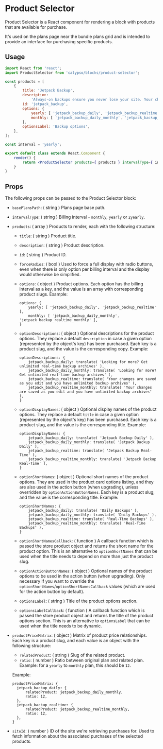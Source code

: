 # Product Selector

Product Selector is a React component for rendering a block with products that are available for purchase.

It's used on the plans page near the bundle plans grid and is intended to provide an interface for purchasing specific products.

## Usage

```jsx
import React from 'react';
import ProductSelector from 'calypso/blocks/product-selector';

const products = [
	{
		title: 'Jetpack Backup',
		description:
			'Always-on backups ensure you never lose your site. Your changes are saved as you edit and you have unlimited backup archives',
		id: 'jetpack_backup',
		options: {
			yearly: [ 'jetpack_backup_daily', 'jetpack_backup_realtime' ],
			monthly: [ 'jetpack_backup_daily_monthly', 'jetpack_backup_realtime_monthly' ],
		},
		optionsLabel: 'Backup options',
	},
];

const interval = 'yearly';

export default class extends React.Component {
	render() {
		return <ProductSelector products={ products } intervalType={ interval } />;
	}
}
```

## Props

The following props can be passed to the Product Selector block:

- `basePlansPath`: ( string ) Plans page base path.
- `intervalType`: ( string ) Billing interval - `monthly`, `yearly` or `2yearly`.
- `products`: ( array ) Products to render, each with the following structure:

  - `title`: ( string ) Product title.
  - `description`: ( string ) Product description.
  - `id`: ( string ) Product ID.
  - `forceRadios`: ( bool ) Used to force a full display with radio buttons, even when
    there is only option per billing interval and the display would otherwise be simplified.
  - `options`: ( object ) Product options. Each option has the billing interval as a key, and the value is an array with corresponding product slugs. Example:

    ```
    options: {
    	yearly: [ 'jetpack_backup_daily', 'jetpack_backup_realtime' ],
    	monthly: [ 'jetpack_backup_daily_monthly', 'jetpack_backup_realtime_monthly' ],
    }
    ```

  - `optionDescriptions`: ( object ) Optional descriptions for the product options.
    They replace a default `description` in case a given option (represented by the object's key) has been purchased.
    Each key is a product slug, and the value is the corresponding copy. Example:

    ```
    optionDescriptions: {
    	jetpack_backup_daily: translate( 'Looking for more? Get unlimited real-time backup archives' ),
    	jetpack_backup_daily_monthly: translate( 'Looking for more? Get unlimited real-time backup archives' ),
    	jetpack_backup_realtime: translate( 'Your changes are saved as you edit and you have unlimited backup archives' ),
    	jetpack_backup_realtime_monthly: translate( 'Your changes are saved as you edit and you have unlimited backup archives' ),
    }
    ```

  - `optionDisplayNames`: ( object ) Optional display names of the product options.
    They replace a default `title` in case a given option (represented by the object's key) has been purchased.
    Each key is a product slug, and the value is the corresponding title. Example:

    ```
    optionDisplayNames: {
    	jetpack_backup_daily: translate( 'Jetpack Backup Daily' ),
    	jetpack_backup_daily_monthly: translate( 'Jetpack Backup Daily' ),
    	jetpack_backup_realtime: translate( 'Jetpack Backup Real-Time' ),
    	jetpack_backup_realtime_monthly: translate( 'Jetpack Backup Real-Time' ),
    }
    ```

  - `optionShortNames`: ( object ) Optional short names of the product options.
    They are used in the product card options listing, and they are also used in
    the action button (when upgrading), unless overridden by `optionActionButtonNames`.
    Each key is a product slug, and the value is the corresponding title. Example:

    ```
    optionShortNames: {
    	jetpack_backup_daily: translate( 'Daily Backups' ),
    	jetpack_backup_daily_monthly: translate( 'Daily Backups' ),
    	jetpack_backup_realtime: translate( 'Real-Time Backups' ),
    	jetpack_backup_realtime_monthly: translate( 'Real-Time Backups' ),
    }
    ```

  - `optionShortNamesCallback`: ( function ) A callback function which is
    passed the store product object and returns the short name for the product
    option. This is an alternative to `optionShortNames` that can be used when
    the title needs to depend on more than just the product slug.

  - `optionActionButtonNames`: ( object ) Optional names of the product options
    to be used in the action button (when upgrading). Only necessary if you want
    to override the `optionShortNames`/`optionShortNamesCallback` values (which
    are used for the action button by default).

  - `optionsLabel`: ( string ) Title of the product options section.

  - `optionsLabelCallback`: ( function ) A callback function which is passed
    the store product object and returns the title of the product options
    section. This is an alternative to `optionsLabel` that can be used when the
    title needs to be dynamic.

- `productPriceMatrix`: ( object ) Matrix of product price relationships. Each key is a product slug, and each value is an object with the following structure:

  - `relatedProduct`: ( string ) Slug of the related product.
  - `ratio`: ( number ) Ratio between original plan and related plan. Example: for a `yearly` to `monthly` plan, this should be `12`.

  Example:

  ```
  productPriceMatrix: {
  	jetpack_backup_daily: {
  		relatedProduct: jetpack_backup_daily_monthly,
  		ratio: 12,
  	},
  	jetpack_backup_realtime: {
  		relatedProduct: jetpack_backup_realtime_monthly,
  		ratio: 12,
  	},
  }
  ```

- `siteId`: ( number ) ID of the site we're retrieving purchases for. Used to fetch information about the associated purchases of the selected products.
